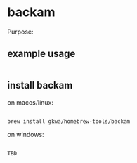 # backam

Purpose:


## example usage

```bash


```

## install backam


on macos/linux:
```bash

brew install gkwa/homebrew-tools/backam

```


on windows:

```powershell

TBD

```
